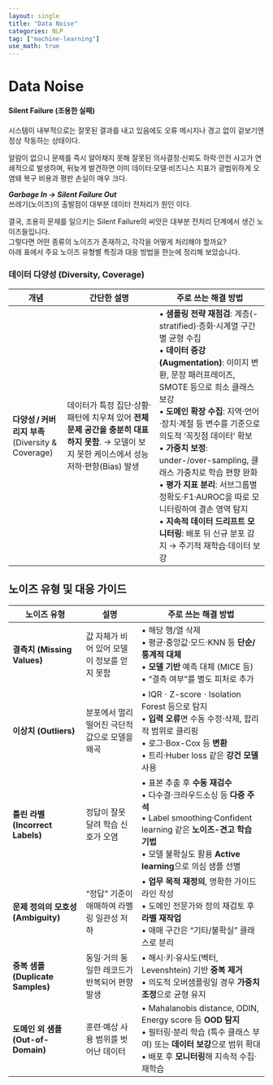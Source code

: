 ```yaml
---
layout: single
title: "Data Noise"
categories: NLP
tag: ["machine-learning"]
use_math: true
---
```


# Data Noise

#### Silent Failure (조용한 실패)
시스템이 내부적으로는 잘못된 결과를 내고 있음에도 오류 메시지나 경고 없이 겉보기엔 정상 작동하는 상태이다.

알람이 없으니 문제를 즉시 알아채지 못해 잘못된 의사결정·신뢰도 하락·안전 사고가 연쇄적으로 발생하며, 뒤늦게 발견하면 이미 데이터·모델·비즈니스 지표가 광범위하게 오염돼 복구 비용과 평판 손실이 매우 크다.

***Garbage In → Silent Failure Out***<br>
쓰레기(노이즈)의 출발점이 대부분 데이터 전처리가 원인 이다.

결국, 조용히 문제를 일으키는 Silent Failure의 씨앗은 대부분 전처리 단계에서 생긴 노이즈들입니다.<br>
그렇다면 어떤 종류의 노이즈가 존재하고, 각각을 어떻게 처리해야 할까요?<br>
아래 표에서 주요 노이즈 유형별 특징과 대응 방법을 한눈에 정리해 보았습니다.

### 데이터 다양성 (Diversity, Coverage)
| 개념 | 간단한 설명 | 주로 쓰는 해결 방법 |
|------|-------------|--------------------|
| **다양성 / 커버리지 부족**<br>(Diversity & Coverage) | 데이터가 특정 집단·상황·패턴에 치우쳐 있어 **전체 문제 공간을 충분히 대표하지 못함**. → 모델이 보지 못한 케이스에서 성능 저하·편향(Bias) 발생 | • **샘플링 전략 재점검**: 계층(-stratified)·층화·시계열 구간별 균형 수집<br>• **데이터 증강(Augmentation)**: 이미지 변환, 문장 패러프레이즈, SMOTE 등으로 희소 클래스 보강<br>• **도메인 확장 수집**: 지역·언어·장치·계절 등 변수를 기준으로 의도적 ‘꼭짓점 데이터’ 확보<br>• **가중치 보정**: under-/over-sampling, 클래스 가중치로 학습 편향 완화<br>• **평가 지표 분리**: 서브그룹별 정확도·F1·AUROC을 따로 모니터링하여 결손 영역 탐지<br>• **지속적 데이터 드리프트 모니터링**: 배포 뒤 신규 분포 감지 → 주기적 재학습·데이터 보강 |


## 노이즈 유형 및 대응 가이드
| 노이즈 유형 | 설명 | 주로 쓰는 해결 방법 |
|-------------|------------|--------------------|
| **결측치 (Missing Values)** | 값 자체가 비어 있어 모델이 정보를 얻지 못함 | • 해당 행/열 삭제<br>• 평균·중앙값·모드·KNN 등 **단순/통계적 대체**<br>• **모델 기반** 예측 대체 (MICE 등)<br>• “결측 여부”를 별도 피처로 추가 |
| **이상치 (Outliers)** | 분포에서 멀리 떨어진 극단적 값으로 모델을 왜곡 | • IQRㆍZ-scoreㆍIsolation Forest 등으로 탐지<br>• **입력 오류**면 수동 수정·삭제, 합리적 범위로 클리핑<br>• 로그·Box-Cox 등 **변환**<br>• 트리·Huber loss 같은 **강건 모델** 사용 |
| **틀린 라벨 (Incorrect Labels)** | 정답이 잘못 달려 학습 신호가 오염 | • 표본 추출 후 **수동 재검수**<br>• 다수결·크라우드소싱 등 **다중 주석**<br>• Label smoothing·Confident learning 같은 **노이즈-견고 학습 기법**<br>• 모델 불확실도 활용 **Active learning**으로 의심 샘플 선별 |
| **문제 정의의 모호성 (Ambiguity)** | “정답” 기준이 애매하여 라벨링 일관성 저하 | • **업무 목적 재정의**, 명확한 가이드라인 작성<br>• 도메인 전문가와 정의 재검토 후 **라벨 재작업**<br>• 애매 구간은 “기타/불확실” 클래스로 분리 |
| **중복 샘플 (Duplicate Samples)** | 동일·거의 동일한 레코드가 반복되어 편향 발생 | • 해시·키·유사도(벡터, Levenshtein) 기반 **중복 제거**<br>• 의도적 오버샘플링일 경우 **가중치 조정**으로 균형 유지 |
| **도메인 외 샘플 (Out-of-Domain)** | 훈련·예상 사용 범위를 벗어난 데이터 | • Mahalanobis distance, ODIN, Energy score 등 **OOD 탐지**<br>• 필터링·분리 학습 (특수 클래스 부여) 또는 **데이터 보강**으로 범위 확대<br>• 배포 후 **모니터링**해 지속적 수집·재학습 |



